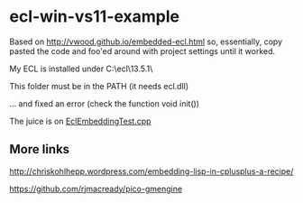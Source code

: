 # ecl-win-vs11-example

Based on http://vwood.github.io/embedded-ecl.html
so, essentially, copy pasted the code and foo'ed around with 
project settings until it worked.

My ECL is installed under C:\ecl\13.5.1\

This folder must be in the PATH (it needs ecl.dll)

... and fixed an error (check the function void init())

The juice is on [EclEmbeddingTest.cpp](https://github.com/fabriceleal/ecl-win-vs11-example/blob/master/EclEmbeddingTest/EclEmbeddingTest.cpp)

## More links

http://chriskohlhepp.wordpress.com/embedding-lisp-in-cplusplus-a-recipe/

https://github.com/rjmacready/pico-gmengine

